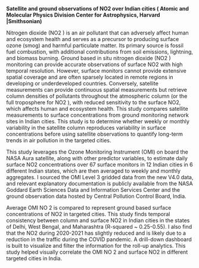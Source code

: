 **Satellite and ground observations of NO2 over Indian cities ( Atomic and Molecular Physics Division Center for Astrophysics, Harvard |Smithsonian)**

Nitrogen dioxide (NO2 ) is an air pollutant that can adversely affect human and ecosystem health and serves as a precursor to producing surface ozone (smog) and harmful particulate matter. Its primary source is fossil fuel combustion, with additional contributions from soil emissions, lightning, and biomass burning. Ground based in situ nitrogen dioxide (NO2 ) monitoring can provide accurate observations of surface NO2 with high temporal resolution. However, surface monitors cannot provide extensive spatial coverage and are often sparsely located in remote regions in developing or underdeveloped countries. Conversely, satellite measurements can
provide continuous spatial measurements but retrieve column densities of pollutants throughout the atmospheric column (or the full troposphere for NO2 ), with reduced sensitivity to the surface NO2, which affects human and ecosystem health. This study compares satellite measurements to surface concentrations from ground monitoring network sites in Indian cities. This study is to determine whether weekly or monthly variability in the satellite column reproduces variability in surface concentrations before using satellite observations to quantify long-term trends in air pollution in the targeted cities.

This study leverages the Ozone Monitoring Instrument (OMI) on board the NASA Aura satellite, along with other predictor variables, to estimate daily surface NO2 concentrations over 67 surface monitors in 12 Indian cities in 6 different Indian states, which are then averaged to weekly and monthly aggregates. I sourced the OMI Level 3 gridded data from the new V4.0 data, and relevant explanatory documentation is publicly available from the NASA Goddard Earth Sciences Data and Information Services Center and the ground observation data hosted by Central Pollution Control Board, India.

Average OMI NO 2 is compared to represent ground based surface concentrations of NO2 in targeted cities. This study finds temporal consistency between column and surface NO2 in Indian cities in the states of Delhi, West Bengal, and Maharashtra (R-squared ~ 0.25-0.55). I also find that the NO2 during 2020-2021 has slightly reduced and is likely due to a reduction in the traffic during the COVID pandemic. A drill-down dashboard is built to visualize and filter the information for the roll-up analytics. This study helped visually correlate the OMI NO 2 and surface NO2 in different targeted cities in India.
